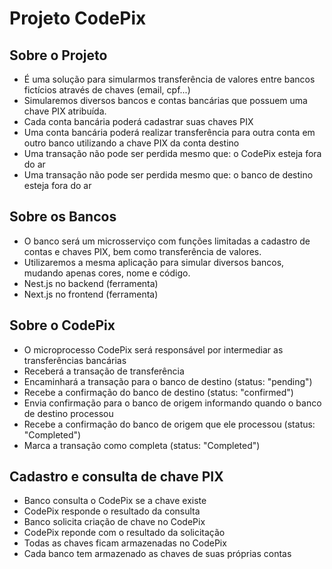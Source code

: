 # Projeto CodePix

## Sobre o Projeto

- É uma solução para simularmos transferência de valores entre bancos fictícios através de chaves (email, cpf...)
- Simularemos diversos bancos e contas bancárias que possuem uma chave PIX atribuída.
- Cada conta bancária poderá cadastrar suas chaves PIX
- Uma conta bancária poderá realizar transferência para outra conta em outro banco utilizando a chave PIX da conta destino
- Uma transação não pode ser perdida mesmo que: o CodePix esteja fora do ar
- Uma transação não pode ser perdida mesmo que: o banco de destino esteja fora do ar

## Sobre os Bancos

- O banco será um microsserviço com funções limitadas a cadastro de contas e chaves PIX, bem como transferência de valores.
- Utilizaremos a mesma aplicação para simular diversos bancos, mudando apenas cores, nome e código.
- Nest.js no backend (ferramenta)
- Next.js no frontend (ferramenta)

## Sobre o CodePix

- O microprocesso CodePix será responsável por intermediar as transferências bancárias
- Receberá a transação de transferência
- Encaminhará a transação para o banco de destino (status: "pending")
- Recebe a confirmação do banco de destino (status: "confirmed")
- Envia confirmação para o banco de origem informando quando o banco de destino processou
- Recebe a confirmação do banco de origem que ele processou (status: "Completed")
- Marca a transação como completa (status: "Completed")

## Cadastro e consulta de chave PIX

- Banco consulta o CodePix se a chave existe
- CodePix responde o resultado da consulta
- Banco solicita criação de chave no CodePix
- CodePix reponde com o resultado da solicitação
- Todas as chaves ficam armazenadas no CodePix
- Cada banco tem armazenado as chaves de suas próprias contas
  